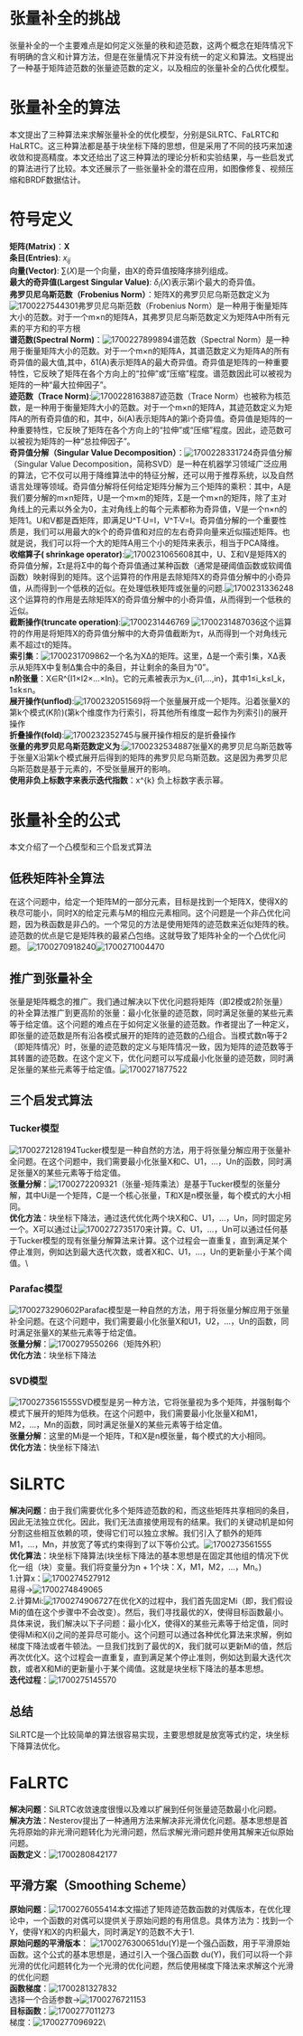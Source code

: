 # 张量补全的挑战
张量补全的一个主要难点是如何定义张量的秩和迹范数，这两个概念在矩阵情况下有明确的含义和计算方法，但是在张量情况下并没有统一的定义和算法。文档提出了一种基于矩阵迹范数的张量迹范数的定义，以及相应的张量补全的凸优化模型。
# 张量补全的算法
本文提出了三种算法来求解张量补全的优化模型，分别是SiLRTC、FaLRTC和HaLRTC。这三种算法都是基于块坐标下降的思想，但是采用了不同的技巧来加速收敛和提高精度。本文还给出了这三种算法的理论分析和实验结果，与一些启发式的算法进行了比较。本文还展示了一些张量补全的潜在应用，如图像修复、视频压缩和BRDF数据估计。
# 符号定义
**矩阵(Matrix)**：**X**\
**条目(Entries)**: $x_{ij}$\
**向量(Vector)**: $\sum(X)$是一个向量，由X的奇异值按降序排列组成。\
**最大的奇异值(Largest Singular Value)**: $\delta_i(X)$表示第i个最大的奇异值。\
**弗罗贝尼乌斯范数（Frobenius Norm）**：矩阵X的弗罗贝尼乌斯范数定义为![1700227544301](https://github.com/HDZ12/SCI-programmming/assets/99587726/e63637d3-be4b-4765-8697-ad8424d56732)弗罗贝尼乌斯范数（Frobenius Norm）是一种用于衡量矩阵大小的范数。对于一个m×n的矩阵A，其弗罗贝尼乌斯范数定义为矩阵A中所有元素的平方和的平方根\
**谱范数(Spectral Norm)**：![1700227899894](https://github.com/HDZ12/SCI-programmming/assets/99587726/af211ae8-a486-4876-aec0-29ef5015bb57)谱范数（Spectral Norm）是一种用于衡量矩阵大小的范数。对于一个m×n的矩阵A，其谱范数定义为矩阵A的所有奇异值的最大值,其中，δ1​(A)表示矩阵A的最大奇异值。奇异值是矩阵的一种重要特性，它反映了矩阵在各个方向上的“拉伸”或“压缩”程度。谱范数因此可以被视为矩阵的一种“最大拉伸因子”。\
**迹范数（Trace Norm)**:![1700228163887](https://github.com/HDZ12/SCI-programmming/assets/99587726/d439c77b-d1f0-438f-bf8f-35d6928bd211)迹范数（Trace Norm）也被称为核范数，是一种用于衡量矩阵大小的范数。对于一个m×n的矩阵A，其迹范数定义为矩阵A的所有奇异值的和，其中，δi​(A)表示矩阵A的第i个奇异值。奇异值是矩阵的一种重要特性，它反映了矩阵在各个方向上的“拉伸”或“压缩”程度。因此，迹范数可以被视为矩阵的一种“总拉伸因子”。\
 **奇异值分解（Singular Value Decomposition）**：![1700228331724](https://github.com/HDZ12/SCI-programmming/assets/99587726/46b7e555-f264-4244-b2af-0bcb962f7595)奇异值分解（Singular Value Decomposition，简称SVD）是一种在机器学习领域广泛应用的算法，它不仅可以用于降维算法中的特征分解，还可以用于推荐系统，以及自然语言处理等领域。奇异值分解将任何给定矩阵分解为三个矩阵的乘积：其中，A是我们要分解的m×n矩阵，U是一个m×m的矩阵，Σ是一个m×n的矩阵，除了主对角线上的元素以外全为0，主对角线上的每个元素都称为奇异值，V是一个n×n的矩阵1。U和V都是酉矩阵，即满足U^T·U=I，V^T·V=I。奇异值分解的一个重要性质是，我们可以用最大的k个的奇异值和对应的左右奇异向量来近似描述矩阵。也就是说，我们可以将一个大的矩阵A用三个小的矩阵​来表示，相当于PCA降维。\
 **收缩算子( shrinkage operator)**:![1700231065608](https://github.com/HDZ12/SCI-programmming/assets/99587726/c243fcdb-5df0-49ee-9bab-011028572a34)其中，U、Σ和V是矩阵X的奇异值分解，Στ​是将Σ中的每个奇异值通过某种函数（通常是硬阈值函数或软阈值函数）映射得到的矩阵。这个运算符的作用是去除矩阵X的奇异值分解中的小奇异值，从而得到一个低秩的近似。在处理低秩矩阵或张量的问题.![1700231336248](https://github.com/HDZ12/SCI-programmming/assets/99587726/3936f621-ab0b-4520-ade7-2aff3480dc49)这个运算符的作用是去除矩阵X的奇异值分解中的小奇异值，从而得到一个低秩的近似。\
 **截断操作(truncate operation)**:![1700231446769](https://github.com/HDZ12/SCI-programmming/assets/99587726/21e70d52-8b4b-4c7f-ba4e-8e56b33a364c)
![1700231487036](https://github.com/HDZ12/SCI-programmming/assets/99587726/6fb375fc-cb35-45e3-ad42-c2e4fd5e856f)这个运算符的作用是将矩阵X的奇异值分解中的大奇异值截断为τ，从而得到一个对角线元素不超过τ的矩阵。\
**索引集**：![1700231709862](https://github.com/HDZ12/SCI-programmming/assets/99587726/c606c8ba-8a7a-46c6-ac8a-a04929884b04)一个名为XΔ​的矩阵。这里，Δ是一个索引集，XΔ​表示从矩阵X中复制Δ集合中的条目，并让剩余的条目为“0”。\
**n阶张量**：X∈R^{I1​×I2​×…×In}​。它的元素被表示为x_{i1​,…,in}​​，其中1≤i_k​≤I_k​，1≤k≤n。\
**展开操作(unflod)**:![1700232051569](https://github.com/HDZ12/SCI-programmming/assets/99587726/b98121ca-b81c-4136-b6e9-ddb5985419e0)将一个张量展开成一个矩阵。沿着张量X的第k个模式(K阶)(第k个维度作为行索引，将其他所有维度一起作为列索引)的展开操作\
**折叠操作(fold)**:![1700232352745](https://github.com/HDZ12/SCI-programmming/assets/99587726/d03553b2-1dc4-4d7a-95d7-7730690f6998)与展开操作相反的是折叠操作\
**张量的弗罗贝尼乌斯范数定义为**:![1700232534887](https://github.com/HDZ12/SCI-programmming/assets/99587726/b88bc5c1-28ea-4af5-a516-c06f178daeff)张量X的弗罗贝尼乌斯范数等于张量X沿第k个模式展开后得到的矩阵的弗罗贝尼乌斯范数。这是因为弗罗贝尼乌斯范数是基于元素的，不受张量展开的影响。 \
**使用非负上标数字来表示迭代指数**：x^{k} 负上标数字表示幂。
# 张量补全的公式
本文介绍了一个凸模型和三个启发式算法
## 低秩矩阵补全算法
在这个问题中，给定一个矩阵M的一部分元素，目标是找到一个矩阵X，使得X的秩尽可能小，同时X的给定元素与M的相应元素相同。这个问题是一个非凸优化问题，因为秩函数是非凸的。一个常见的方法是使用矩阵的迹范数来近似矩阵的秩。迹范数的优点是它是矩阵秩的最紧凸包络。这就导致了矩阵补全的一个凸优化问题。
![1700270918240](https://github.com/HDZ12/SCI-programmming/assets/99587726/42942d2f-32c8-4c48-af34-48420bb1bb9d)![1700271004470](https://github.com/HDZ12/SCI-programmming/assets/99587726/82dd5612-1fe0-4444-9034-9b82184e59f6)
## 推广到张量补全
张量是矩阵概念的推广。我们通过解决以下优化问题将矩阵（即2模或2阶张量）的补全算法推广到更高阶的张量：最小化张量的迹范数，同时满足张量的某些元素等于给定值。这个问题的难点在于如何定义张量的迹范数。作者提出了一种定义，即张量的迹范数是所有沿各模式展开的矩阵的迹范数的凸组合。当模式数n等于2（即矩阵情况）时，张量的迹范数的定义与矩阵情况一致，因为矩阵的迹范数等于其转置的迹范数。在这个定义下，优化问题可以写成最小化张量的迹范数，同时满足张量的某些元素等于给定值。![1700271877522](https://github.com/HDZ12/SCI-programmming/assets/99587726/7c905aec-6ac2-4200-b6a6-ba4ca0080dd5)
## 三个启发式算法
### Tucker模型
![1700272128194](https://github.com/HDZ12/SCI-programmming/assets/99587726/a0100d36-6593-4e22-8575-db294b63e2b4)Tucker模型是一种自然的方法，用于将张量分解应用于张量补全问题。在这个问题中，我们需要最小化张量X和C、U1，…，Un的函数，同时满足张量X的某些元素等于给定值。\
**张量分解**：![1700272209321](https://github.com/HDZ12/SCI-programmming/assets/99587726/73b7daef-c2c3-45bf-bf0d-34886d54f4f8)（张量-矩阵乘法）是基于Tucker模型的张量分解，其中Ui是一个矩阵，C是一个核心张量，T和X是n模张量，每个模式的大小相同。\
**优化方法**：块坐标下降法，通过迭代优化两个块X和C、U1，…，Un，同时固定另一个。X可以通过让![1700272735170](https://github.com/HDZ12/SCI-programmming/assets/99587726/927c6d0a-56ba-49ac-9003-f5b81758073c)来计算。C、U1，…，Un可以通过任何基于Tucker模型的现有张量分解算法来计算。这个过程会一直重复，直到满足某个停止准则，例如达到最大迭代次数，或者X和C、U1，…，Un的更新量小于某个阈值。\
### Parafac模型
![1700273290602](https://github.com/HDZ12/SCI-programmming/assets/99587726/fb344ba0-9598-46c5-8fcd-fa80483b9349)Parafac模型是一种自然的方法，用于将张量分解应用于张量补全问题。在这个问题中，我们需要最小化张量X和U1，U2，…，Un的函数，同时满足张量X的某些元素等于给定值。\
**张量分解**：![1700279550266](https://github.com/HDZ12/SCI-programmming/assets/99587726/b08376fa-a4b4-49f7-aaea-2055e252ae04)（矩阵外积）\
**优化方法**：块坐标下降法
### SVD模型
![1700273561555](https://github.com/HDZ12/SCI-programmming/assets/99587726/0fd44702-435c-497c-b914-58354438e7d8)SVD模型是另一种方法，它将张量视为多个矩阵，并强制每个模式下展开的矩阵为低秩。在这个问题中，我们需要最小化张量X和M1，M2，…，Mn的函数，同时满足张量X的某些元素等于给定值。\
**张量分解**：这里的Mi是一个矩阵，T和X是n模张量，每个模式的大小相同。\
**优化方法**：快坐标下降法\
# SiLRTC
**解决问题**：由于我们需要优化多个矩阵迹范数的和，而这些矩阵共享相同的条目，因此无法独立优化。因此，我们无法直接使用现有的结果。我们的关键动机是如何分割这些相互依赖的项，使得它们可以独立求解。我们引入了额外的矩阵M1，…，Mn，并放宽了等式约束得到了以下等价公式。![1700273561555](https://github.com/HDZ12/SCI-programmming/assets/99587726/e75ca428-4c77-4ea0-bd8d-dd45c460aaf4)\
**优化算法**：块坐标下降算法(块坐标下降法的基本思想是在固定其他组的情况下优化一组（块）变量。我们将变量分为n + 1个块：X，M1，M2，…，Mn。)\
1.计算x：![1700274527912](https://github.com/HDZ12/SCI-programmming/assets/99587726/cd342107-3e92-43a4-94f9-a6a6808f4194)\
易得->![1700274849065](https://github.com/HDZ12/SCI-programmming/assets/99587726/00fd8fa3-1002-4157-8884-37dd44c16468)\
2.计算Mi:![1700274906727](https://github.com/HDZ12/SCI-programmming/assets/99587726/3db1d900-a2cc-4191-a35c-730ed526f6c2)在优化X的过程中，我们首先固定Mi（即，我们假设Mi的值在这个步骤中不会改变）。然后，我们寻找最优的X，使得目标函数最小。具体来说，我们解决以下子问题：最小化X，使得X的某些元素等于给定值，同时使得Mi和X(i)之间的差异尽可能小。这个问题可以通过各种优化算法来求解，例如梯度下降法或者牛顿法。一旦我们找到了最优的X，我们就可以更新Mi的值，然后再次优化X。这个过程会一直重复，直到满足某个停止准则，例如达到最大迭代次数，或者X和Mi的更新量小于某个阈值。这就是块坐标下降法的基本思想。\
**迭代过程**：![1700275145570](https://github.com/HDZ12/SCI-programmming/assets/99587726/0a8b1e43-288c-4e30-834a-4f36d6ccabd5)
## 总结
SiLRTC是一个比较简单的算法很容易实现，主要思想就是放宽等式约定，块坐标下降算法优化。
# FaLRTC
**解决问题**：SiLRTC收敛速度很慢以及难以扩展到任何张量迹范数最小化问题。\
**解决方法**：Nesterov提出了一种通用方法来解决非光滑优化问题。基本思想是首先将原始的非光滑问题转化为光滑问题，然后求解光滑问题并使用其解来近似原始问题。\
**函数定义**：![1700280842177](https://github.com/HDZ12/SCI-programmming/assets/99587726/0d4597b0-c11a-4a55-b780-90ac37555080)
## 平滑方案（Smoothing Scheme）
**原始问题**：![1700276055414](https://github.com/HDZ12/SCI-programmming/assets/99587726/808586ed-8007-417e-b7cb-be0e240ab240)本文描述了矩阵迹范数函数的对偶版本，在优化理论中，一个函数的对偶可以提供关于原始问题的有用信息。具体方法为：找到一个Y，使得Y和X的内积最大，同时满足Y的范数不大于1.\
**原始问题的平滑版本**： ![1700276300651](https://github.com/HDZ12/SCI-programmming/assets/99587726/40e23481-4d70-4376-9981-03c67ab93ba7)du(Y)是一个强凸函数，用于平滑原始函数。这个公式的基本思想是，通过引入一个强凸函数 du(Y)，我们可以将一个非光滑的优化问题转化为一个光滑的优化问题，然后使用梯度下降法来求解这个光滑的优化问题\
**函数梯度**：![1700281327832](https://github.com/HDZ12/SCI-programmming/assets/99587726/4ef003ff-4bb3-4cdd-8a25-c593bb95afda)\
选择一个合适参数->![1700276721153](https://github.com/HDZ12/SCI-programmming/assets/99587726/07f60654-fe56-4d35-95d2-89730aacfe36)\
**目标函数**：![1700277011273](https://github.com/HDZ12/SCI-programmming/assets/99587726/33a0dcaa-7fdf-4c3c-9011-d229baf3eba7)\
梯度：![1700277096922](https://github.com/HDZ12/SCI-programmming/assets/99587726/285280d7-15e1-40dd-99f5-4ed9d37df201)\















 



